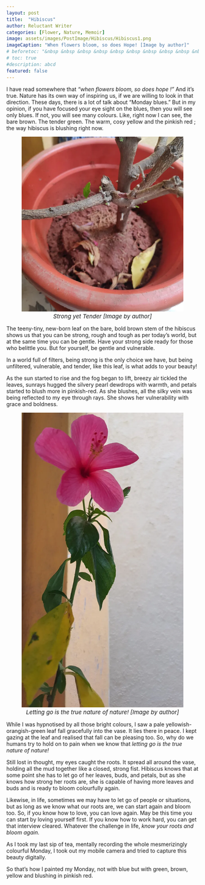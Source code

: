 ```yaml
---
layout: post
title:  "Hibiscus"
author: Reluctant Writer
categories: [Flower, Nature, Memoir]
image: assets/images/PostImage/Hibiscus/Hibiscus1.png
imageCaption: "When flowers bloom, so does Hope! [Image by author]"
# beforetoc: "&nbsp &nbsp &nbsp &nbsp &nbsp &nbsp &nbsp &nbsp &nbsp &nbsp &nbsp &nbsp &nbsp &nbsp &nbsp &nbsp When flowers bloom, so does Hope! [Image by author]" 
# toc: true
#description: abcd
featured: false
---
```


I have read somewhere that <i>“when flowers bloom, so does hope !” </i> And it’s true. Nature has its own way of inspiring us, if we are willing to look in that direction. These days, there is a lot of talk about “Monday blues.” But in my opinion, if you have focused your eye sight on the blues, then you will see only blues. If not, you will see many colours. Like, right now I can see, the bare brown. The tender green. The warm, cosy yellow and the pinkish red ; the way hibiscus is blushing right now.

<figure>
<img src = '../assets/images/PostImage/Hibiscus/Hibiscus2.png' >
<figcaption style="font-size:15px; text-align:center;">   <i>Strong yet Tender [Image by author] </i></figcaption>
</figure>

The teeny-tiny, new-born leaf on the bare, bold brown stem of the hibiscus shows us that you can be strong, rough and tough as per today’s world, but at the same time you can be gentle. Have your strong side ready for those who belittle you. But for yourself, be gentle and vulnerable.

In a world full of filters, being strong is the only choice we have, but being unfiltered, vulnerable, and tender, like this leaf, is what adds to your beauty!

As the sun started to rise and the fog began to lift, breezy air tickled the leaves, sunrays hugged the silvery pearl dewdrops with warmth, and petals started to blush more in pinkish-red. As she blushes, all the silky vein was being reflected to my eye through rays. She shows her vulnerability with grace and boldness.

<figure>
<img src = '../assets/images/PostImage/Hibiscus/Hibiscus3.png' >
<figcaption style="font-size:15px; text-align:center;"> <i>Letting go is the true nature of nature! [Image by author]</i></figcaption>
</figure>

While I was hypnotised by all those bright colours, I saw a pale yellowish-orangish-green leaf fall gracefully into the vase. It lies there in peace. I kept gazing at the leaf and realised that fall can be pleasing too. So, why do we humans try to hold on to pain when we know that <rw-custom-highlight-text> <i> letting go is the true nature of nature! </i> </rw-custom-highlight-text> 

Still lost in thought, my eyes caught the roots. It spread all around the vase, holding all the mud together like a closed, strong fist. Hibiscus knows that at some point she has to let go of her leaves, buds, and petals, but as she knows how strong her roots are, she is capable of having more leaves and buds and is ready to bloom colourfully again.

Likewise, in life, sometimes we may have to let go of people or situations, but as long as we know what our roots are, we can start again and bloom too. So, if you know how to love, you can love again. May be this time you can start by loving yourself first. If you know how to work hard, you can get that interview cleared. Whatever the challenge in life, <rw-custom-highlight-text> <i>know your roots and bloom again. </i> </rw-custom-highlight-text>

As I took my last sip of tea, mentally recording the whole mesmerizingly colourful Monday, I took out my mobile camera and tried to capture this beauty digitally.

So that’s how I painted my Monday, not with blue but with green, brown, yellow and blushing in pinkish red.